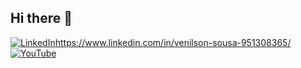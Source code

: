 ## Hi there 👋

<!--
**venilson10/Venilson10** is a ✨ _special_ ✨ repository because its `README.md` (this file) appears on your GitHub profile.

Here are some ideas to get you started:

- 🔭 I’m currently working on ...
- 🌱 I’m currently learning ...
- 👯 I’m looking to collaborate on ...
- 🤔 I’m looking for help with ...
- 💬 Ask me about ...
- 📫 How to reach me: ...
- 😄 Pronouns: ...
- ⚡ Fun fact: ...
-->
[![LinkedIn](https://img.shields.io/badge/LinkedIn-0077B5?style=flat&logo=linkedin&logoColor=white)](https://linkedin.com/in/seunome)https://www.linkedin.com/in/venilson-sousa-951308365/
[![YouTube](https://img.shields.io/badge/YouTube-Venilson%20Sousa-red?logo=youtube&logoColor=white)](https://www.youtube.com/@venilsonsousa-g6w)
